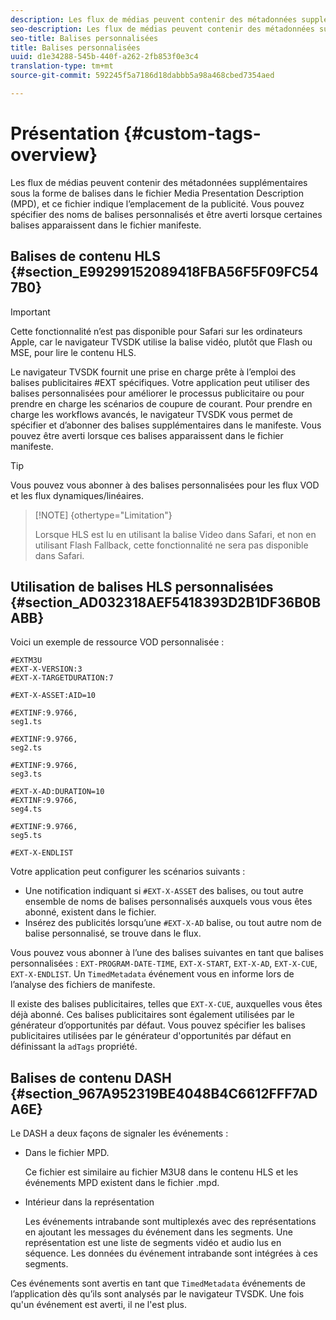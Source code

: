 ```yaml
---
description: Les flux de médias peuvent contenir des métadonnées supplémentaires sous la forme de balises dans le fichier Media Presentation Description (MPD), et ce fichier indique l’emplacement de la publicité. Vous pouvez spécifier des noms de balises personnalisés et être averti lorsque certaines balises apparaissent dans le fichier manifeste.
seo-description: Les flux de médias peuvent contenir des métadonnées supplémentaires sous la forme de balises dans le fichier Media Presentation Description (MPD), et ce fichier indique l’emplacement de la publicité. Vous pouvez spécifier des noms de balises personnalisés et être averti lorsque certaines balises apparaissent dans le fichier manifeste.
seo-title: Balises personnalisées
title: Balises personnalisées
uuid: d1e34288-545b-440f-a262-2fb853f0e3c4
translation-type: tm+mt
source-git-commit: 592245f5a7186d18dabbb5a98a468cbed7354aed

---
```



# Présentation {#custom-tags-overview}

Les flux de médias peuvent contenir des métadonnées supplémentaires sous la forme de balises dans le fichier Media Presentation Description (MPD), et ce fichier indique l’emplacement de la publicité. Vous pouvez spécifier des noms de balises personnalisés et être averti lorsque certaines balises apparaissent dans le fichier manifeste.

## Balises de contenu HLS {#section_E99299152089418FBA56F5F09FC547B0}

>[!IMPORTANT]
>
>Cette fonctionnalité n’est pas disponible pour Safari sur les ordinateurs Apple, car le navigateur TVSDK utilise la balise vidéo, plutôt que Flash ou MSE, pour lire le contenu HLS.

Le navigateur TVSDK fournit une prise en charge prête à l’emploi des balises publicitaires #EXT spécifiques. Votre application peut utiliser des balises personnalisées pour améliorer le processus publicitaire ou pour prendre en charge les scénarios de coupure de courant. Pour prendre en charge les workflows avancés, le navigateur TVSDK vous permet de spécifier et d’abonner des balises supplémentaires dans le manifeste. Vous pouvez être averti lorsque ces balises apparaissent dans le fichier manifeste.

>[!TIP]
>
>Vous pouvez vous abonner à des balises personnalisées pour les flux VOD et les flux dynamiques/linéaires.

>[!NOTE] {othertype=&quot;Limitation&quot;}
>
>Lorsque HLS est lu en utilisant la balise Video dans Safari, et non en utilisant Flash Fallback, cette fonctionnalité ne sera pas disponible dans Safari.

## Utilisation de balises HLS personnalisées {#section_AD032318AEF5418393D2B1DF36B0BABB}

Voici un exemple de ressource VOD personnalisée :

```
#EXTM3U
#EXT-X-VERSION:3
#EXT-X-TARGETDURATION:7
 
#EXT-X-ASSET:AID=10
 
#EXTINF:9.9766,
seg1.ts
 
#EXTINF:9.9766,
seg2.ts
 
#EXTINF:9.9766,
seg3.ts
 
#EXT-X-AD:DURATION=10
#EXTINF:9.9766,
seg4.ts
 
#EXTINF:9.9766,
seg5.ts
 
#EXT-X-ENDLIST
```

Votre application peut configurer les scénarios suivants :

* Une notification indiquant si `#EXT-X-ASSET` des balises, ou tout autre ensemble de noms de balises personnalisés auxquels vous vous êtes abonné, existent dans le fichier.
* Insérez des publicités lorsqu’une `#EXT-X-AD` balise, ou tout autre nom de balise personnalisé, se trouve dans le flux.

Vous pouvez vous abonner à l’une des balises suivantes en tant que balises personnalisées : `EXT-PROGRAM-DATE-TIME`, `EXT-X-START`, `EXT-X-AD`, `EXT-X-CUE`, `EXT-X-ENDLIST`. Un `TimedMetadata` événement vous en informe lors de l’analyse des fichiers de manifeste.

Il existe des balises publicitaires, telles que `EXT-X-CUE`, auxquelles vous êtes déjà abonné. Ces balises publicitaires sont également utilisées par le générateur d’opportunités par défaut. Vous pouvez spécifier les balises publicitaires utilisées par le générateur d&#39;opportunités par défaut en définissant la `adTags` propriété.

## Balises de contenu DASH {#section_967A952319BE4048B4C6612FFF7ADA6E}

Le DASH a deux façons de signaler les événements :

* Dans le fichier MPD.

   Ce fichier est similaire au fichier M3U8 dans le contenu HLS et les événements MPD existent dans le fichier .mpd.
* Intérieur dans la représentation

   Les événements intrabande sont multiplexés avec des représentations en ajoutant les messages du événement dans les segments. Une représentation est une liste de segments vidéo et audio lus en séquence. Les données du événement intrabande sont intégrées à ces segments.

Ces événements sont avertis en tant que `TimedMetadata` événements de l’application dès qu’ils sont analysés par le navigateur TVSDK. Une fois qu&#39;un événement est averti, il ne l&#39;est plus.

